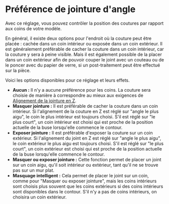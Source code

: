 Préférence de jointure d'angle
====
Avec ce réglage, vous pouvez contrôler la position des coutures par rapport aux coins de votre modèle.

En général, il existe deux options pour l'endroit où la couture peut être placée : cachée dans un coin intérieur ou exposée dans un coin extérieur. Il est généralement préférable de cacher la couture dans un coin intérieur, car la couture y sera à peine visible. Mais il est également possible de la placer dans un coin extérieur afin de pouvoir couper le joint avec un couteau ou de le poncer avec du papier de verre, si un post-traitement peut être effectué sur la pièce.

Voici les options disponibles pour ce réglage et leurs effets.
* **Aucun :** Il n'y a aucune préférence pour les coins. La couture sera choisie de manière à correspondre au mieux aux exigences de [Alignement de la jointure en Z](z_seam_type.md).
* **Masquer jointure :** Il est préférable de cacher la couture dans un coin intérieur. Si l'alignement de la couture en Z est réglé sur "angle le plus aigu", le coin le plus intérieur est toujours choisi. S'il est réglé sur "le plus court", un coin intérieur est choisi qui est proche de la position actuelle de la buse lorsqu'elle commence le contour.
* **Exposer jointure :** Il est préférable d'exposer la couture sur un coin extérieur. Si l'alignement du joint en Z est réglé sur "angle le plus aigu", le coin extérieur le plus aigu est toujours choisi. S'il est réglé sur "le plus court", un coin extérieur est choisi qui est proche de la position actuelle de la buse lorsqu'elle commence le contour.
* **Masquer ou exposer jointure :** Cette fonction permet de placer un joint sur un coin aigu, qu'il soit intérieur ou extérieur, tant qu'il ne se trouve pas sur un mur plat.<!--if cura_version >= 4.2 -->
* **Masquage intelligent :** Cela permet de placer le joint sur un coin, comme pour "Masquer ou exposer jointure", mais les coins intérieurs sont choisis plus souvent que les coins extérieurs si des coins intérieurs sont disponibles dans le contour. S'il n'y a pas de coins intérieurs, on choisira un coin extérieur.<!--endif-->

